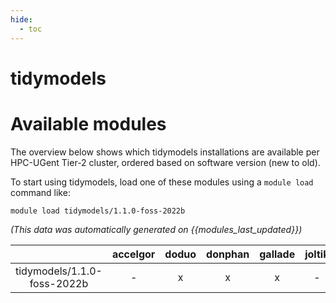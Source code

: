 ```yaml
---
hide:
  - toc
---
```


tidymodels
==========

# Available modules


The overview below shows which tidymodels installations are available per HPC-UGent Tier-2 cluster, ordered based on software version (new to old).

To start using tidymodels, load one of these modules using a `module load` command like:

```shell
module load tidymodels/1.1.0-foss-2022b
```

*(This data was automatically generated on {{modules_last_updated}})*  

| |accelgor|doduo|donphan|gallade|joltik|shinx|
| :---: | :---: | :---: | :---: | :---: | :---: | :---: |
|tidymodels/1.1.0-foss-2022b|-|x|x|x|-|-|
